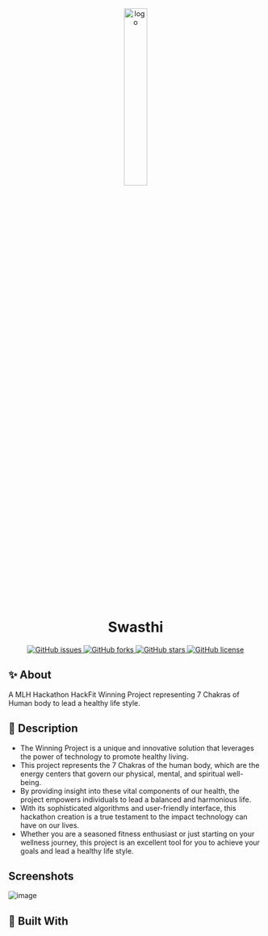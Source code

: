 <div align="center">
<img src="https://susmita-dey.github.io/Swasthi/img/swasthi-logo.png" width=30%  height=30% alt="logo" />
<h1>Swasthi</h1>
<a href="https://github.com/Susmita-Dey/Swasthi/issues">
  <img src="https://img.shields.io/github/issues/Susmita-Dey/Swasthi.svg" alt="GitHub issues">
</a>
<a href="https://github.com/Susmita-Dey/Swasthi/network">
  <img src="https://img.shields.io/github/forks/Susmita-Dey/Swasthi.svg" alt="GitHub forks">
</a>
<a href="https://github.com/Susmita-Dey/Swasthi/stargazers">
  <img src="https://img.shields.io/github/stars/Susmita-Dey/Swasthi.svg" alt="GitHub stars">
</a>
<a href="https://github.com/Susmita-Dey/Swasthi/blob/master/LICENSE">
  <img src="https://img.shields.io/github/license/Susmita-Dey/Swasthi.svg" alt="GitHub license">
</a>

</div>

## :sparkles:  About
A MLH Hackathon HackFit Winning Project representing 7 Chakras of Human body to lead a healthy life style.

## :memo: Description 
+ The Winning Project is a unique and innovative solution that leverages the power of technology to promote healthy living. 
+ This project represents the 7 Chakras of the human body, which are the energy centers that govern our physical, mental, and spiritual well-being. 
+ By providing insight into these vital components of our health, the project empowers individuals to lead a balanced and harmonious life. 
+ With its sophisticated algorithms and user-friendly interface, this hackathon creation is a true testament to the impact technology can have on our lives. 
+ Whether you are a seasoned fitness enthusiast or just starting on your wellness journey, this project is an excellent tool for you to achieve your goals and lead a healthy life style.

## Screenshots
![image](https://user-images.githubusercontent.com/79099734/216649123-f0759628-82b4-48c2-bee6-e550e8dd3d1c.png)

## :rocket: Built With 


